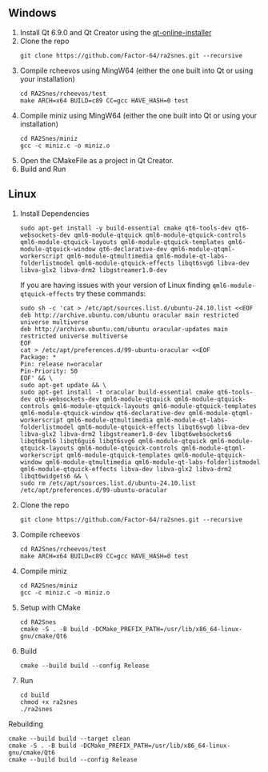 ## Windows

1) Install Qt 6.9.0 and Qt Creator using the [qt-online-installer](https://www.qt.io/download-qt-installer)
2) Clone the repo
    ```
    git clone https://github.com/Factor-64/ra2snes.git --recursive
    ```
3) Compile rcheevos using MingW64 (either the one built into Qt or using your installation)
    ```
    cd RA2Snes/rcheevos/test
    make ARCH=x64 BUILD=c89 CC=gcc HAVE_HASH=0 test
    ```
4) Compile miniz using MingW64 (either the one built into Qt or using your installation)
   ```
   cd RA2Snes/miniz
   gcc -c miniz.c -o miniz.o
   ```
5) Open the CMakeFile as a project in Qt Creator.
6) Build and Run

## Linux

1) Install Dependencies
    ```
    sudo apt-get install -y build-essential cmake qt6-tools-dev qt6-websockets-dev qml6-module-qtquick qml6-module-qtquick-controls qml6-module-qtquick-layouts qml6-module-qtquick-templates qml6-module-qtquick-window qt6-declarative-dev qml6-module-qtqml-workerscript qml6-module-qtmultimedia qml6-module-qt-labs-folderlistmodel qml6-module-qtquick-effects libqt6svg6 libva-dev libva-glx2 libva-drm2 libgstreamer1.0-dev
    ```
    If you are having issues with your version of Linux finding `qml6-module-qtquick-effects` try these commands:
    ```
    sudo sh -c 'cat > /etc/apt/sources.list.d/ubuntu-24.10.list <<EOF
    deb http://archive.ubuntu.com/ubuntu oracular main restricted universe multiverse
    deb http://archive.ubuntu.com/ubuntu oracular-updates main restricted universe multiverse
    EOF
    cat > /etc/apt/preferences.d/99-ubuntu-oracular <<EOF
    Package: *
    Pin: release n=oracular
    Pin-Priority: 50
    EOF' && \
    sudo apt-get update && \
    sudo apt-get install -t oracular build-essential cmake qt6-tools-dev qt6-websockets-dev qml6-module-qtquick qml6-module-qtquick-controls qml6-module-qtquick-layouts qml6-module-qtquick-templates qml6-module-qtquick-window qt6-declarative-dev qml6-module-qtqml-workerscript qml6-module-qtmultimedia qml6-module-qt-labs-folderlistmodel qml6-module-qtquick-effects libqt6svg6 libva-dev libva-glx2 libva-drm2 libgstreamer1.0-dev libqt6websockets6 libqt6qml6 libqt6gui6 libqt6svg6 qml6-module-qtquick qml6-module-qtquick-layouts qml6-module-qtquick-controls qml6-module-qtqml-workerscript qml6-module-qtquick-templates qml6-module-qtquick-window qml6-module-qtmultimedia qml6-module-qt-labs-folderlistmodel qml6-module-qtquick-effects libva-dev libva-glx2 libva-drm2 libqt6widgets6 && \
    sudo rm /etc/apt/sources.list.d/ubuntu-24.10.list /etc/apt/preferences.d/99-ubuntu-oracular
    ```
2) Clone the repo
    ```
    git clone https://github.com/Factor-64/ra2snes.git --recursive
    ```
4) Compile rcheevos
    ```
    cd RA2Snes/rcheevos/test
    make ARCH=x64 BUILD=c89 CC=gcc HAVE_HASH=0 test
    ```
5) Compile miniz
    ```
    cd RA2Snes/miniz
    gcc -c miniz.c -o miniz.o
    ```
6) Setup with CMake
    ```
    cd RA2Snes
    cmake -S . -B build -DCMake_PREFIX_PATH=/usr/lib/x86_64-linux-gnu/cmake/Qt6
    ```
6) Build
    ```
    cmake --build build --config Release
    ```
8) Run
   ```
   cd build
   chmod +x ra2snes
   ./ra2snes
   ```
Rebuilding
   ```
   cmake --build build --target clean
   cmake -S . -B build -DCMake_PREFIX_PATH=/usr/lib/x86_64-linux-gnu/cmake/Qt6
   cmake --build build --config Release
   ```
